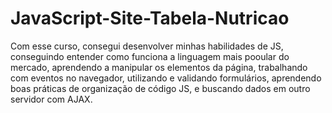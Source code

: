 # JavaScript-Site-Tabela-Nutricao
 
Com esse curso, consegui desenvolver minhas habilidades de JS, conseguindo entender como funciona a linguagem mais pooular do mercado, aprendendo a manipular os elementos da página, trabalhando com eventos no navegador, utilizando e validando formulários, aprendendo boas práticas de organização de código JS, e buscando dados em outro servidor com AJAX.
